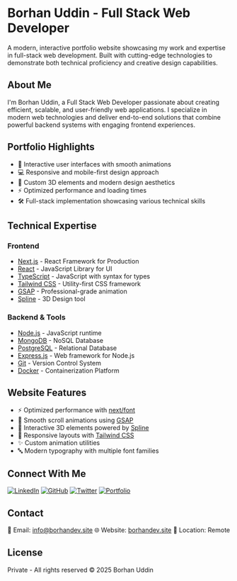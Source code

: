 # Borhan Uddin - Full Stack Web Developer

A modern, interactive portfolio website showcasing my work and expertise in full-stack web development. Built with cutting-edge technologies to demonstrate both technical proficiency and creative design capabilities.

## About Me

I'm Borhan Uddin, a Full Stack Web Developer passionate about creating efficient, scalable, and user-friendly web applications. I specialize in modern web technologies and deliver end-to-end solutions that combine powerful backend systems with engaging frontend experiences.

## Portfolio Highlights

- 🚀 Interactive user interfaces with smooth animations
- 💻 Responsive and mobile-first design approach
- 🎨 Custom 3D elements and modern design aesthetics
- ⚡ Optimized performance and loading times
- 🛠 Full-stack implementation showcasing various technical skills

## Technical Expertise

### Frontend

- [Next.js](https://nextjs.org/) - React Framework for Production
- [React](https://react.dev/) - JavaScript Library for UI
- [TypeScript](https://www.typescriptlang.org/) - JavaScript with syntax for types
- [Tailwind CSS](https://tailwindcss.com/) - Utility-first CSS framework
- [GSAP](https://greensock.com/gsap/) - Professional-grade animation
- [Spline](https://spline.design/) - 3D Design tool

### Backend & Tools

- [Node.js](https://nodejs.org/) - JavaScript runtime
- [MongoDB](https://www.mongodb.com/) - NoSQL Database
- [PostgreSQL](https://www.postgresql.org/) - Relational Database
- [Express.js](https://expressjs.com/) - Web framework for Node.js
- [Git](https://git-scm.com/) - Version Control System
- [Docker](https://www.docker.com/) - Containerization Platform

## Website Features

- ⚡ Optimized performance with [next/font](https://nextjs.org/docs/basic-features/font-optimization)
- 🎨 Smooth scroll animations using [GSAP](https://greensock.com/gsap/)
- 🎯 Interactive 3D elements powered by [Spline](https://spline.design/)
- 📱 Responsive layouts with [Tailwind CSS](https://tailwindcss.com/)
- ✨ Custom animation utilities
- 🔤 Modern typography with multiple font families

## Connect With Me

[![LinkedIn](https://img.shields.io/badge/LinkedIn-0077B5?style=for-the-badge&logo=linkedin&logoColor=white)](https://www.linkedin.com/in/your-profile)
[![GitHub](https://img.shields.io/badge/GitHub-100000?style=for-the-badge&logo=github&logoColor=white)](https://github.com/your-username)
[![Twitter](https://img.shields.io/badge/Twitter-1DA1F2?style=for-the-badge&logo=twitter&logoColor=white)](https://twitter.com/your-handle)
[![Portfolio](https://img.shields.io/badge/Portfolio-FF5722?style=for-the-badge&logo=google-chrome&logoColor=white)](https://borhandev.site/)

## Contact

📧 Email: info@borhandev.site
🌐 Website: [borhandev.site](https://borhandev.site/)
📍 Location: Remote

## License


Private - All rights reserved © 2025 Borhan Uddin